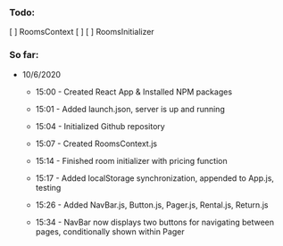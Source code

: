 ### Todo:
[ ] RoomsContext
  [ ] 
  [ ] RoomsInitializer

### So far:
- 10/6/2020
  - 15:00 - Created React App & Installed NPM packages
  - 15:01 - Added launch.json, server is up and running
  - 15:04 - Initialized Github repository
  - 15:07 - Created RoomsContext.js
  - 15:14 - Finished room initializer with pricing function
  - 15:17 - Added localStorage synchronization, appended to App.js, testing
  - 15:26 - Added NavBar.js, Button.js, Pager.js, Rental.js, Return.js

  - 15:34 - NavBar now displays two buttons for navigating between pages, conditionally shown within Pager
